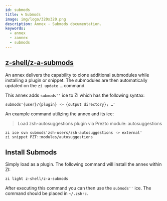 ```yaml
---
id: submods
title: 🌀 Submods
image: img/logo/320x320.png
description: Annex - Submods documentation.
keywords:
  - annex
  - zannex
  - submods
---
```


## <i class="fa-brands fa-github"></i> [z-shell/z-a-submods][]

An annex delivers the capability to clone additional submodules while installing a plugin or snippet. The submodules are then automatically updated on the `zi update …` command.

This annex adds `submods''` ice to ZI which has the following syntax:

```shell
submods'{user}/{plugin} -> {output directory}; …'
```

An example command utilizing the annex and its ice:

> Load zsh-autosuggestions plugin via Prezto module: autosuggestions

```shell showLineNumbers
zi ice svn submods'zsh-users/zsh-autosuggestions -> external'
zi snippet PZT::modules/autosuggestions
```

## Install Submods

Simply load as a plugin. The following command will install the annex within ZI:

```shell
zi light z-shell/z-a-submods
```

After executing this command you can then use the `submods''` ice. The command should be placed in `~/.zshrc`.

[z-shell/z-a-submods]: https://github.com/z-shell/z-a-submods

